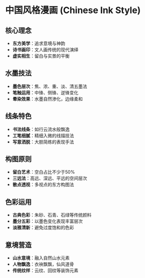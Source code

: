 # 中国风格漫画 (Chinese Ink Style)

## 核心理念
- **东方美学**：追求意境与神韵
- **诗书画印**：文人画传统的现代演绎
- **虚实相生**：留白与实景的平衡

## 水墨技法
- **墨色层次**：焦、浓、重、淡、清五墨法
- **笔触运用**：中锋、侧锋、逆锋变化
- **晕染效果**：水墨自然渗化，边缘柔和

## 线条特色
- **书法线条**：如行云流水般飘逸
- **工笔细腻**：精细入微的线描技法
- **写意洒脱**：大胆简练的表现手法

## 构图原则
- **留白艺术**：空白占比不少于50%
- **三远法**：高远、深远、平远的空间层次
- **散点透视**：多视点的东方构图法

## 色彩运用
- **古典色彩**：朱砂、石青、石绿等传统颜料
- **墨分五彩**：以墨色变化表现丰富层次
- **淡雅清新**：避免过度饱和的色彩

## 意境营造
- **山水意境**：融入自然山水元素
- **人物飘逸**：衣袂飘飘，仙风道骨
- **传统纹样**：云纹、回纹等装饰元素